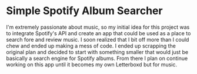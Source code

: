 # Simple Spotify Album Searcher
I'm extremely passionate about music, so my initial idea for this project was to integrate Spotify's API and create an app that could be used as a place to search fore and review music. I soon realized that I bit off more than I could chew and ended up making a mess of code. I ended up scrapping the original plan and decided to start with something smaller that would just be basically a search engine for Spotify albums. From there I plan on continue working on this app until it becomes my own Letterboxd but for music.